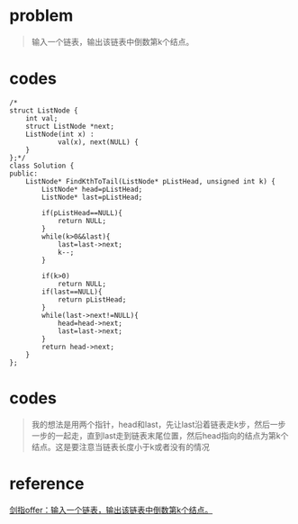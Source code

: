 # problem
>输入一个链表，输出该链表中倒数第k个结点。

# codes
```
/*
struct ListNode {
	int val;
	struct ListNode *next;
	ListNode(int x) :
			val(x), next(NULL) {
	}
};*/
class Solution {
public:
    ListNode* FindKthToTail(ListNode* pListHead, unsigned int k) {
        ListNode* head=pListHead;
        ListNode* last=pListHead;
        
        if(pListHead==NULL){
            return NULL;
        }
        while(k>0&&last){
            last=last->next;
            k--;
        }
        
        if(k>0)
            return NULL;
        if(last==NULL){
            return pListHead;
        }
        while(last->next!=NULL){
            head=head->next;
            last=last->next;
        }
        return head->next;
    }
};

```

# codes
>我的想法是用两个指针，head和last，先让last沿着链表走k步，然后一步一步的一起走，直到last走到链表末尾位置，然后head指向的结点为第k个结点。这是要注意当链表长度小于k或者没有的情况
# reference
[剑指offer：输入一个链表，输出该链表中倒数第k个结点。][1]

[1]: http://blog.csdn.net/u013686654/article/details/73827816